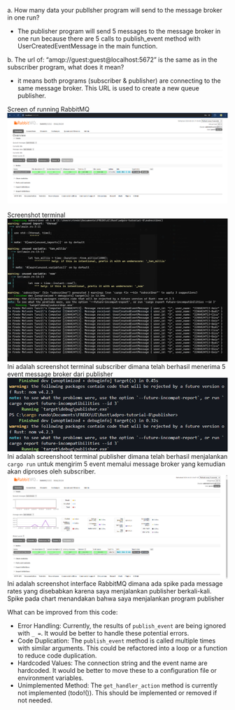 a. How many data your publlsher program will send to the message broker in one run?
- The publisher program will send 5 messages to the message broker in one run because there are 5 calls to publish_event method with UserCreatedEventMessage in the main function.

b. The url of: “amqp://guest:guest@localhost:5672” is the same as in the subscriber program, what does it mean?
- it means both programs (subscriber & publisher) are connecting to the same message broker. This URL is used to create a new queue publisher.

Screen of running RabbitMQ
![Screen of running RabbitMQ](img/image.png)

Screenshot terminal
![alt text](image-2.png)
Ini adalah screenshot terminal subscriber dimana telah berhasil menerima 5 event message broker dari publisher
![alt text](image-1.png)
Ini adalah screenshoot terminal publisher dimana telah berhasil menjalankan `cargo run` untuk mengirim 5 event memalui message broker yang kemudian akan diproses oleh subscriber.
![alt text](image.png)
Ini adalah screenshot interface RabbitMQ dimana ada spike pada message rates yang disebabkan karena saya menjalankan publisher berkali-kali. Spike pada chart menandakan bahwa saya menjalankan program publisher

What can be improved from this code:
- Error Handling: Currently, the results of `publish_event` are being ignored with `_ =`. It would be better to handle these potential errors.
- Code Duplication: The `publish_event` method is called multiple times with similar arguments. This could be refactored into a loop or a function to reduce code duplication.
- Hardcoded Values: The connection string and the event name are hardcoded. It would be better to move these to a configuration file or environment variables.
- Unimplemented Method: The `get_handler_action` method is currently not implemented (todo!()). This should be implemented or removed if not needed.